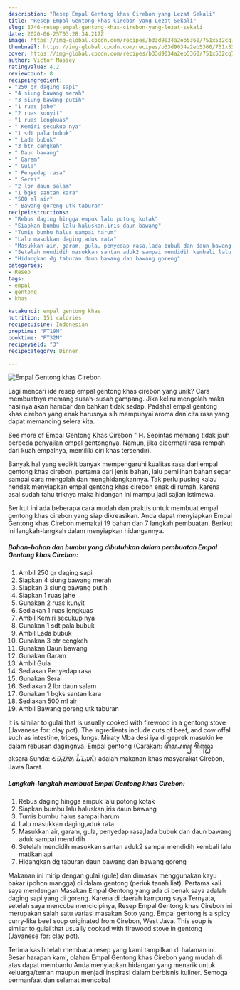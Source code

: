 ```yaml
---
description: "Resep Empal Gentong khas Cirebon yang Lezat Sekali"
title: "Resep Empal Gentong khas Cirebon yang Lezat Sekali"
slug: 3746-resep-empal-gentong-khas-cirebon-yang-lezat-sekali
date: 2020-06-25T03:28:34.217Z
image: https://img-global.cpcdn.com/recipes/b33d9034a2eb5360/751x532cq70/empal-gentong-khas-cirebon-foto-resep-utama.jpg
thumbnail: https://img-global.cpcdn.com/recipes/b33d9034a2eb5360/751x532cq70/empal-gentong-khas-cirebon-foto-resep-utama.jpg
cover: https://img-global.cpcdn.com/recipes/b33d9034a2eb5360/751x532cq70/empal-gentong-khas-cirebon-foto-resep-utama.jpg
author: Victor Massey
ratingvalue: 4.2
reviewcount: 8
recipeingredient:
- "250 gr daging sapi"
- "4 siung bawang merah"
- "3 siung bawang putih"
- "1 ruas jahe"
- "2 ruas kunyit"
- "1 ruas lengkuas"
- " Kemiri secukup nya"
- "1 sdt pala bubuk"
- " Lada bubuk"
- "3 btr cengkeh"
- " Daun bawang"
- " Garam"
- " Gula"
- " Penyedap rasa"
- " Serai"
- "2 lbr daun salam"
- "1 bgks santan kara"
- "500 ml air"
- " Bawang goreng utk taburan"
recipeinstructions:
- "Rebus daging hingga empuk lalu potong kotak"
- "Siapkan bumbu lalu haluskan,iris daun bawang"
- "Tumis bumbu halus sampai harum"
- "Lalu masukkan daging,aduk rata"
- "Masukkan air, garam, gula, penyedap rasa,lada bubuk dan daun bawang aduk sampai mendidih"
- "Setelah mendidih masukkan santan aduk2 sampai mendidih kembali lalu matikan api"
- "Hidangkan dg taburan daun bawang dan bawang goreng"
categories:
- Resep
tags:
- empal
- gentong
- khas

katakunci: empal gentong khas 
nutrition: 151 calories
recipecuisine: Indonesian
preptime: "PT19M"
cooktime: "PT32M"
recipeyield: "3"
recipecategory: Dinner

---
```



![Empal Gentong khas Cirebon](https://img-global.cpcdn.com/recipes/b33d9034a2eb5360/751x532cq70/empal-gentong-khas-cirebon-foto-resep-utama.jpg)

Lagi mencari ide resep empal gentong khas cirebon yang unik? Cara membuatnya memang susah-susah gampang. Jika keliru mengolah maka hasilnya akan hambar dan bahkan tidak sedap. Padahal empal gentong khas cirebon yang enak harusnya sih mempunyai aroma dan cita rasa yang dapat memancing selera kita.

See more of Empal Gentong Khas Cirebon &#34; H. Sepintas memang tidak jauh berbeda penyajian empal gentongnya. Namun, jika dicermati rasa rempah dari kuah empalnya, memiliki ciri khas tersendiri.

Banyak hal yang sedikit banyak mempengaruhi kualitas rasa dari empal gentong khas cirebon, pertama dari jenis bahan, lalu pemilihan bahan segar sampai cara mengolah dan menghidangkannya. Tak perlu pusing kalau hendak menyiapkan empal gentong khas cirebon enak di rumah, karena asal sudah tahu triknya maka hidangan ini mampu jadi sajian istimewa.


Berikut ini ada beberapa cara mudah dan praktis untuk membuat empal gentong khas cirebon yang siap dikreasikan. Anda dapat menyiapkan Empal Gentong khas Cirebon memakai 19 bahan dan 7 langkah pembuatan. Berikut ini langkah-langkah dalam menyiapkan hidangannya.

<!--inarticleads1-->

##### Bahan-bahan dan bumbu yang dibutuhkan dalam pembuatan Empal Gentong khas Cirebon:

1. Ambil 250 gr daging sapi
1. Siapkan 4 siung bawang merah
1. Siapkan 3 siung bawang putih
1. Siapkan 1 ruas jahe
1. Gunakan 2 ruas kunyit
1. Sediakan 1 ruas lengkuas
1. Ambil  Kemiri secukup nya
1. Gunakan 1 sdt pala bubuk
1. Ambil  Lada bubuk
1. Gunakan 3 btr cengkeh
1. Gunakan  Daun bawang
1. Gunakan  Garam
1. Ambil  Gula
1. Sediakan  Penyedap rasa
1. Gunakan  Serai
1. Sediakan 2 lbr daun salam
1. Gunakan 1 bgks santan kara
1. Sediakan 500 ml air
1. Ambil  Bawang goreng utk taburan


It is similar to gulai that is usually cooked with firewood in a gentong stove (Javanese for: clay pot). The ingredients include cuts of beef, and cow offal such as intestine, tripes, lungs. Miraty Mba desi iya di geprek masukin ke dalam rebusan dagingnya. Empal gentong (Carakan: ꦲꦼꦩ꧀ꦥꦭ꧀ ꦒꦼꦤ꧀ꦛꦺꦴꦁ aksara Sunda: ᮈᮙ᮪ᮕᮜ᮪ ᮍᮨᮔ᮪ᮒᮧᮀ) adalah makanan khas masyarakat Cirebon, Jawa Barat. 

<!--inarticleads2-->

##### Langkah-langkah membuat Empal Gentong khas Cirebon:

1. Rebus daging hingga empuk lalu potong kotak
1. Siapkan bumbu lalu haluskan,iris daun bawang
1. Tumis bumbu halus sampai harum
1. Lalu masukkan daging,aduk rata
1. Masukkan air, garam, gula, penyedap rasa,lada bubuk dan daun bawang aduk sampai mendidih
1. Setelah mendidih masukkan santan aduk2 sampai mendidih kembali lalu matikan api
1. Hidangkan dg taburan daun bawang dan bawang goreng


Makanan ini mirip dengan gulai (gule) dan dimasak menggunakan kayu bakar (pohon mangga) di dalam gentong (periuk tanah liat). Pertama kali saya mendengan Masakan Empal Gentong yang ada di benak saya adalah daging sapi yang di goreng. Karena di daerah kampung saya Ternyata, setelah saya mencoba mencicipinya, Resep Empal Gentong khas Cirebon ini merupakan salah satu variasi masakan Soto yang. Empal gentong is a spicy curry-like beef soup originated from Cirebon, West Java. This soup is similar to gulai that usually cooked with firewood stove in gentong (Javanese for: clay pot). 

Terima kasih telah membaca resep yang kami tampilkan di halaman ini. Besar harapan kami, olahan Empal Gentong khas Cirebon yang mudah di atas dapat membantu Anda menyiapkan hidangan yang menarik untuk keluarga/teman maupun menjadi inspirasi dalam berbisnis kuliner. Semoga bermanfaat dan selamat mencoba!

